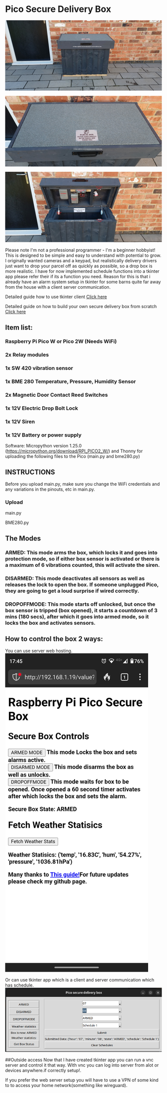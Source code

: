 # Pico Secure Delivery Box
![How to build your own secure delivery box using a Raspberry Pi Pico](Building-box/main1.jpg)

![Box image 2](Building-box/main2.jpg)

![Box image 3](Building-box/layout.jpg)

Please note I'm not a professional programmer -  I'm a beginner hobbyist! This is designed to be simple and easy to understand with potential to grow. I originally wanted cameras and a keypad, but realistically delivery drivers just want to drop your parcel off as quickly as possible, so a drop box is more realistic. I have for now implemented schedule functions into a tkinter app please refer their if its a function you need. Reason for this is that i already have an alarm system setup in tkinter for some barns quite far away from the house with a client server communication.

Detailed guide how to use tkinter client [Click here](picotkinter/README.md)

Detailed guide on how to build your own secure delivery box from scratch [Click here](Building-box/README.md)

## Item list:

### Raspberry Pi Pico W or Pico 2W (Needs WiFi)

### 2x Relay modules

### 1x SW 420 vibration sensor

### 1x BME 280 Temperature, Pressure, Humidity Sensor

### 2x Magnetic Door Contact Reed Switches

### 1x 12V Electric Drop Bolt Lock

### 1x 12V Siren

### 1x 12V Battery or power supply

Software: Micropython version 1.25.0 (https://micropython.org/download/RPI_PICO2_W/) and Thonny for uploading the following files to the Pico (main.py and bme280.py)

## INSTRUCTIONS

Before you upload main.py, make sure you change the WiFi credentials and any variations in the pinouts, etc in main.py.

### Upload
main.py

BME280.py

## The Modes

### ARMED: This mode arms the box, which locks it and goes into protection mode, so if either box sensor is activated or there is a maximum of 6 vibrations counted, this will activate the siren.

### DISARMED: This mode deactivates all sensors as well as releases the lock to open the box. If someone unplugged Pico, they are going to get a loud surprise if wired correctly.

### DROPOFFMODE: This mode starts off unlocked, but once the box sensor is tripped (box opened), it starts a countdown of 3 mins (180 secs), after which it goes into armed mode, so it locks the box and activates sensors.

## How to control the box 2 ways:

You can use server web hosting.
![Example](Building-box/phoneshot.png)

Or can use tkinter app which is a client and server communication which has schedule.
![Example](Building-box/tkinterscreenshot.png)

##Outside access
Now that I have created tkinter app you can run a vnc server and control it that way. With vnc you can log into server from alot or devices anywhere.if correctly setup!.

If you prefer the web server setup you will have to use a VPN of some kind to to access your home network(something like wireguard).